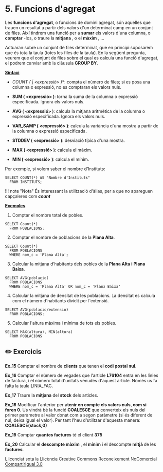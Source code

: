 # 5. Funcions d'agregat

Les **funcions d'agregat**, o funcions de domini agregat, són aquelles que
trauen un resultat a partir dels valors d'un determinat camp en un conjunt de
files. Així tindrem una funció per a **sumar** els valors d'una columna, o
**comptar** -los, o traure la **mitjana** , o el **màxim** , ...

Actuaran sobre un conjunt de files determinat, que en principi suposarem que
és tota la taula (totes les files de la taula). En la següent pregunta, veurem
que el conjunt de files sobre el qual es calcula una funció d'agregat, el
podrem canviar amb la clàusula **GROUP BY**.

**<u>Sintaxi</u>**

  * **COUNT (* | <expressió> )**: compta el número de files; si es posa una columna o expressió, no es comptaran els valors nuls.

  * **SUM ( <expressió> )**: torna la suma de la columna o expressió especificada. Ignora els valors nuls.

  * **AVG ( <expressió> )**: calcula la mitjana aritmètica de la columna o expressió especificada. Ignora els valors nuls.

  * **VAR_SAMP ( <expressió> )**: calcula la variància d'una mostra a partir de la columna o expressió especificada.

  * **STDDEV ( <expressió> )**: desviació típica d'una mostra.

  * **MAX ( <expressió> )**: calcula el màxim.

  * **MIN ( <expressió> )**: calcula el mínim.

Per exemple, si volem saber el nombre d'Instituts:

    SELECT COUNT(*) AS "Nombre d'Instituts"  
      FROM INSTITUTS;


!!! note "Nota"
      És interessant la utilització d'àlias, per a que no apareguen capçaleres com _**count**_
  

**<u>Exemples</u>**

  1) Comptar el nombre total de pobles.

    SELECT Count(*)  
      FROM POBLACIONS;

  2) Comptar el nombre de poblacions de la **Plana Alta**.

    SELECT Count(*)  
      FROM POBLACIONS  
      WHERE nom_c = 'Plana Alta';

  3) Calcular la mitjana d'habitants dels pobles de la **Plana Alta** i **Plana Baixa**.

    SELECT AVG(poblacio)  
      FROM POBLACIONS  
      WHERE nom_c = 'Plana Alta' OR nom_c = 'Plana Baixa'

  4) Calcular la mitjana de densitat de les poblacions. La densitat es calcula com el número d'habitants dividit per l'extensió.

    SELECT AVG(poblacio/extensio)  
      FROM POBLACIONS;

  5) Calcular l'altura màxima i mínima de tots els pobles.

    SELECT MAX(altura), MIN(altura)  
      FROM POBLACIONS


## :pencil2: Exercicis

**Ex_15** Comptar el nombre de **clients** que tenen el **codi postal nul**.

**Ex_16** Comptar el número de vegades que l'article **L76104** entra en les
línies de factura, i el número total d'unitats venudes d'aquest article. Només
us fa falta la taula LINIA_FAC.

**Ex_17** Traure la **mitjana** del **stock** dels articles.

**Ex_18** Modificar l'anterior per a**tenir en compte els valors nuls, com si
foren 0**. Us vindrà bé la funció **COALESCE** que converteix els nuls del
primer paràmetre al valor donat com a segon paràmetre (si és diferent de nul,
deixa igual el valor). Per tant l'heu d'utilitzar d'aquesta manera:
**COALESCE(stock,0)**

**Ex_19** Comptar **quantes factures** té el client **375**  

**Ex_20** Calcular el **descompte màxim** , el **mínim** i el descompte
**mitjà** de les **factures**.


Llicenciat sota la  [Llicència Creative Commons Reconeixement NoComercial
CompartirIgual 3.0](http://creativecommons.org/licenses/by-nc-sa/3.0/)

